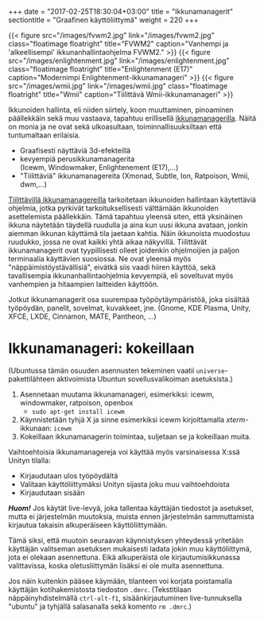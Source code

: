 +++
date = "2017-02-25T18:30:04+03:00"
title = "Ikkunamanagerit"
sectiontitle = "Graafinen käyttöliittymä"
weight = 220
+++


{{< figure src="/images/fvwm2.jpg" link="/images/fvwm2.jpg" class="floatimage floatright" title="FVWM2" caption="Vanhempi ja 'alkeellisempi' ikkunanhallintaohjelma FVWM2." >}}
{{< figure src="/images/enlightenment.jpg" link="/images/enlightenment.jpg" class="floatimage floatright" title="Enlightenment (E17)" caption="Modernimpi Enlightenment-ikkunamanageri" >}}
{{< figure src="/images/wmii.jpg" link="/images/wmii.jpg" class="floatimage floatright" title="Wmii" caption="Tiilittävä Wmii-ikkunamanageri" >}}

Ikkunoiden hallinta, eli niiden siirtely, koon muuttaminen, pinoaminen päällekkäin sekä muu
vastaava, tapahtuu erillisellä
[ikkunamanagerilla](http://en.wikipedia.org/wiki/X_window_manager).
Näitä on monia ja ne ovat sekä ulkoasultaan, toiminnallisuuksiltaan että tuntumaltaan erilaisia.

* Graafisesti näyttäviä 3d-efekteillä
* kevyempiä perusikkunamanagerita<br>
  (Icewm, Windowmaker, Enlightenement (E17),...)
* "Tiilittäviä" ikkunamanagereita (Xmonad, Subtle, Ion, Ratpoison, Wmii, dwm,...)

[Tiilittävillä ikkunamanagereilla](https://en.wikipedia.org/wiki/Tiling_window_manager)
tarkoitetaan ikkunoiden hallintaan käytettäviä ohjelmia, jotka pyrkivät tarkoituksellisesti
välttämään ikkunoiden asettelemista päällekkäin. Tämä tapahtuu yleensä siten, että yksinäinen
ikkuna näytetään täydellä ruudulla ja aina kun uusi ikkuna avataan, jonkin aiemman ikkunan käyttämä tila
jaetaan kahtia. Näin ikkunoista muodostuu ruudukko, jossa ne ovat kaikki yhtä aikaa näkyvillä.
Tiilittävät ikkunamanagerit ovat tyypillisesti olleet joidenkin ohjelmoijien ja paljon terminaalia käyttävien
suosiossa. Ne ovat yleensä myös "näppäimistöystävällisiä", eivätkä siis vaadi hiiren käyttöä, sekä
tavallisempia ikkunanhallintaohjelmia kevyempiä, eli soveltuvat myös vanhempien ja hitaampien laitteiden
käyttöön.

Jotkut ikkunamanagerit osa suurempaa työpöytäympäristöä, joka sisältää työpöydän, panelit, sovelmat, kuvakkeet, jne.
(Gnome, KDE Plasma, Unity, XFCE, LXDE, Cinnamon, MATE, Pantheon, ...)




Ikkunamanageri: kokeillaan
==============================

(Ubuntussa tämän osuuden asennusten tekeminen vaatii `universe`-pakettilähteen aktivoimista
Ubuntun sovellusvalikoiman asetuksista.)

1. Asennetaan muutama ikkunamanageri, esimerkiksi: icewm, windowmaker, ratpoison, openbox
    * `sudo apt-get install icewm`
2. Käynnistetään tyhjä X ja sinne esimerkiksi icewm kirjoittamalla *xterm*-ikkunaan: `icewm`
3. Kokeillaan ikkunamanagerin toimintaa, suljetaan se ja kokeillaan muita.

Vaihtoehtoisia ikkunamanagereja voi käyttää myös varsinaisessa X:ssä Unityn tilalla:

* Kirjaudutaan ulos työpöydältä
* Valitaan käyttöliittymäksi Unityn sijasta joku muu vaihtoehdoista
* Kirjaudutaan sisään

***Huom!*** Jos käytät live-levyä, joka tallentaa käyttäjän tiedostot ja asetukset, mutta ei järjestelmän
muutoksia, muista ennen järjestelmän sammuttamista kirjautua takaisin alkuperäiseen käyttöliittymään.

Tämä siksi, että muutoin seuraavan käynnistyksen yhteydessä yritetään käyttäjän valitseman asetuksen
mukaisesti ladata jokin muu käyttöliittymä, jota ei olekaan asennettuna. Eikä alkuperäistä ole kirjautumisikkunassa
valittavissa, koska oletusliittymän lisäksi ei ole muita asennettuna.

Jos näin kuitenkin pääsee käymään, tilanteen voi korjata poistamalla käyttäjän kotihakemistosta tiedoston `.dmrc`.
(Tekstitilaan näppäinyhdistelmällä `ctrl-alt-f1`, sisäänkirjautuminen live-tunnuksella "ubuntu" ja tyhjällä
salasanalla sekä komento `rm .dmrc`.)

